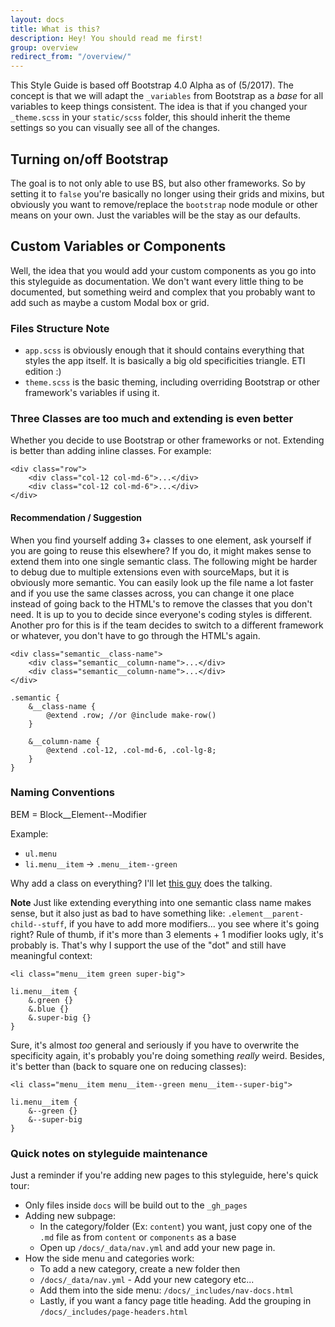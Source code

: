 ```yaml
---
layout: docs
title: What is this? 
description: Hey! You should read me first!
group: overview
redirect_from: "/overview/"
---
```


This Style Guide is based off Bootstrap 4.0 Alpha as of (5/2017). The concept is that we will adapt the `_variables` from Bootstrap as a _base_ for all variables to keep things consistent. The idea is that if you changed your `_theme.scss` in your `static/scss` folder, this should inherit the theme settings so you can visually see all of the changes.

## Turning on/off Bootstrap

The goal is to not only able to use BS, but also other frameworks. So by setting it to `false` you're basically no longer using their grids and mixins, but obviously you want to remove/replace the `bootstrap` node module or other means on your own. Just the variables will be the stay as our defaults.

## Custom Variables or Components

Well, the idea that you would add your custom components as you go into this styleguide as documentation. We don't want every little thing to be documented, but something weird and complex that you probably want to add such as maybe a custom Modal box or grid.

### Files Structure Note

* `app.scss` is obviously enough that it should contains everything that styles the app itself. It is basically a big old specificities triangle. ETI edition :)
* `theme.scss` is the basic theming, including overriding Bootstrap or other framework's variables if using it.

### Three Classes are too much and extending is even better

Whether you decide to use Bootstrap or other frameworks or not. Extending is better than adding inline classes. For example:

```
<div class="row">
    <div class="col-12 col-md-6">...</div>
    <div class="col-12 col-md-6">...</div>
</div>
```

#### Recommendation / Suggestion ####

When you find yourself adding 3+ classes to one element, ask yourself if you are going to reuse this elsewhere? If you do, it might makes sense to extend them into one single semantic class. The following might be harder to debug due to multiple extensions even with sourceMaps, but it is obviously more semantic. You can easily look up the file name a lot faster and if you use the same classes across, you can change it one place instead of going back to the HTML's to remove the classes that you don't need. It is up to you to decide since everyone's coding styles is different. Another pro for this is if the team decides to switch to a different framework or whatever, you don't have to go through the HTML's again.

```
<div class="semantic__class-name">
    <div class="semantic__column-name">...</div>
    <div class="semantic__column-name">...</div>
</div>

.semantic {
    &__class-name {
        @extend .row; //or @include make-row()
    }

    &__column-name {
        @extend .col-12, .col-md-6, .col-lg-8;
    }
}
```

### Naming Conventions

BEM = Block__Element--Modifier

Example:
* `ul.menu`
* `li.menu__item` -> `.menu__item--green`

Why add a class on everything? I'll let [this guy](https://csswizardry.com/2013/01/mindbemding-getting-your-head-round-bem-syntax/) does the talking.

**Note** Just like extending everything into one semantic class name makes sense, but it also just as bad to have something like: `.element__parent-child--stuff`, if you have to add more modifiers... you see where it's going right? Rule of thumb, if it's more than 3 elements + 1 modifier looks ugly, it's probably is. That's why I support the use of the "dot" and still have meaningful context:

```
<li class="menu__item green super-big">

li.menu__item {
    &.green {}
    &.blue {}
    &.super-big {}
}
```

Sure, it's almost _too_ general and seriously if you have to overwrite the specificity again, it's probably you're doing something _really_ weird. Besides, it's better than (back to square one on reducing classes):

```
<li class="menu__item menu__item--green menu__item--super-big">

li.menu__item {
    &--green {}
    &--super-big
}
```

### Quick notes on styleguide maintenance

Just a reminder if you're adding new pages to this styleguide, here's quick tour:

* Only files inside `docs` will be build out to the `_gh_pages`
* Adding new subpage: 
    * In the category/folder (Ex: `content`) you want, just copy one of the `.md` file as from `content` or `components` as a base
    * Open up `/docs/_data/nav.yml` and add your new page in.
* How the side menu and categories work:
    * To add a new category, create a new folder then
    * `/docs/_data/nav.yml` - Add your new category etc...
    * Add them into the side menu: `/docs/_includes/nav-docs.html`
    * Lastly, if you want a fancy page title heading. Add the grouping in `/docs/_includes/page-headers.html`
